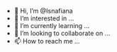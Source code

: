 - 👋 Hi, I’m @Isnafiana
- 👀 I’m interested in ...
- 🌱 I’m currently learning ...
- 💞️ I’m looking to collaborate on ...
- 📫 How to reach me ...

<!---
Isnafiana/Isnafiana is a ✨ special ✨ repository because its `README.md` (this file) appears on your GitHub profile.
You can click the Preview link to take a look at your changes.
--->
